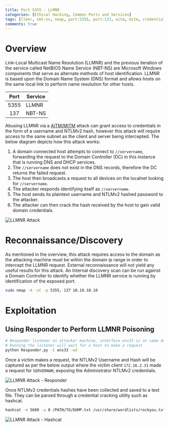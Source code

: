```yaml
---
title: Port 5355 - LLMNR
categories: [Ethical Hacking, Common Ports and Services]
tags: [llmnr, nbt-ns, nmap, port:5355, port:137, aitm, mitm, credential access (TA0006), ntlmv2, responder]
comments: true
---
```


# Overview

Link-Local Multicast Name Resolution (LLMNR) and the previous iteration of the service called NetBIOS Name Service (NBT-NS) are Microsoft Windows components that serve as alternate methods of host identification. LLMNR is based upon the Domain Name System (DNS) format and allows hosts on the same local link to perform name resolution for other hosts.

| Port | Service |
|:----:|---------|
| 5355 | LLMNR   |
| 137  | NBT-NS  |

Abusing LLMNR via a [AiTM/MITM](https://darkcybe.github.io/posts/94-AiTM/) attack can grant access to credentials in the form of a username and NTLMv2 hash, however this attack will require access to the same subnet as the client and server being intercepted. The below diagram depicts how this attack works:

1. A domain connected host attempts to connect to `//servername`, forwarding the request to the Domain Controller (DC) in this instance that is running DNS and DHCP services.
2. The `//servername` does not exist in the DNS records, therefore the DC returns the failed request.
3. The host then broadcasts a request to all devices on the localnet looking for `//servername`.
4. The attacker responds identifying itself as `//servername`.
5. The host sends its plaintext username and NTLMv2 hashed password to the attacker.
6. The attacker can then crack the hash received by the host to gain valid domain credentials.

![LLMNR Attack](/darkcybe.github.io/assets/img/posts/ETH/PORTS_SRV/LLMNR.png "LLMNR Attack")

# Reconnaissance/Discovery

As mentioned in the overview, this attack requires access to the domain as the attacking machine must be within the domain ip range in order to intercept the LLMNR request. External reconnaissance will not yield any useful results for this attack. An Internal discovery scan can be run against a Domain Controller to identify whether the LLMNR service is running by identification of the exposed port.

```bash
sudo nmap -A -sC -p 5355, 137 10.10.10.10
```

# Exploitation

## Using Responder to Perform LLMNR Poisoning

```bash
# Responder listener on attacker machine, interface ens33 is on same domain as target
# Running the listener will wait for a host to make a request
python Responder.py -I ens33 -wd
```

Once a victim makes a request, the NTLMv2 Username and Hash will be captured as per the below output where the victim client `172.16.2.31` made a request for `SERVERNAM`, exposing the Administrator NTLMv2 credentials.

![LLMNR Attack - Responder](/darkcybe.github.io/assets/img/posts/ETH/PORTS_SRV/LLMNR_Responder.png "LLMNR Attack - Responder")

Once NTLMv2 credentials hashes have been collected and saved to a text file. They can be parsed through a credential cracking utility such as hashcat.

```bash
hashcat -m 5600 -a 0 /PATH/TO/DUMP.txt /usr/share/wordlists/rockyou.txt 
```

![LLMNR Attack - Hashcat](/darkcybe.github.io/assets/img/posts/ETH/PORTS_SRV/LLMNR_Hashcat.png "LLMNR Attack - Hashcat")